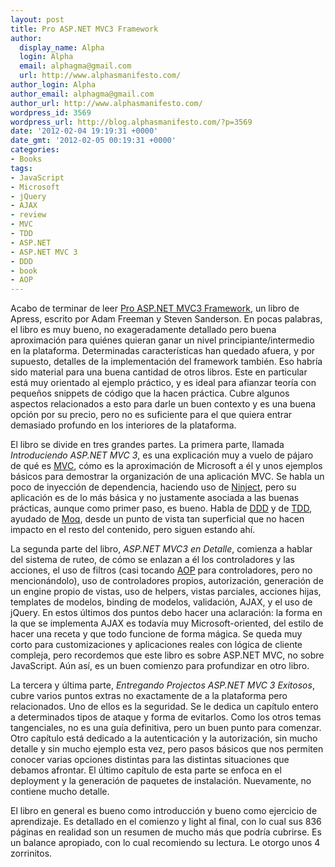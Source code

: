```yaml
---
layout: post
title: Pro ASP.NET MVC3 Framework
author:
  display_name: Alpha
  login: Alpha
  email: alphagma@gmail.com
  url: http://www.alphasmanifesto.com/
author_login: Alpha
author_email: alphagma@gmail.com
author_url: http://www.alphasmanifesto.com/
wordpress_id: 3569
wordpress_url: http://blog.alphasmanifesto.com/?p=3569
date: '2012-02-04 19:19:31 +0000'
date_gmt: '2012-02-05 00:19:31 +0000'
categories:
- Books
tags:
- JavaScript
- Microsoft
- jQuery
- AJAX
- review
- MVC
- TDD
- ASP.NET
- ASP.NET MVC 3
- DDD
- book
- AOP
---
```


Acabo de terminar de leer [Pro ASP.NET MVC3 Framework](http://www.apress.com/9781430234043), un libro de Apress, escrito por Adam Freeman y Steven Sanderson. En pocas palabras, el libro es muy bueno, no exageradamente detallado pero buena aproximación para quiénes quieran ganar un nivel principiante/intermedio en la plataforma. Determinadas características han quedado afuera, y por supuesto, detalles de la implementación del framework también. Eso habría sido material para una buena cantidad de otros libros. Este en particular está muy orientado al ejemplo práctico, y es ideal para afianzar teoría con pequeños snippets de código que la hacen práctica. Cubre algunos aspectos relacionados a esto para darle un buen contexto y es una buena opción por su precio, pero no es suficiente para el que quiera entrar demasiado profundo en los interiores de la plataforma.

El libro se divide en tres grandes partes. La primera parte, llamada _Introduciendo ASP.NET MVC 3_, es una explicación muy a vuelo de pájaro de qué es [MVC](http://en.wikipedia.org/wiki/Model%E2%80%93view%E2%80%93controller), cómo es la aproximación de Microsoft a él y unos ejemplos básicos para demostrar la organización de una aplicación MVC. Se habla un poco de inyección de dependencia, haciendo uso de [Ninject](http://ninject.org/), pero su aplicación es de lo más básica y no justamente asociada a las buenas prácticas, aunque como primer paso, es bueno. Habla de [DDD](http://en.wikipedia.org/wiki/Domain-driven_design) y de [TDD](http://en.wikipedia.org/wiki/Test-driven_development), ayudado de [Moq](http://code.google.com/p/moq/), desde un punto de vista tan superficial que no hacen impacto en el resto del contenido, pero siguen estando ahí.

La segunda parte del libro, _ASP.NET MVC3 en Detalle_, comienza a hablar del sistema de ruteo, de cómo se enlazan a él los controladores y las acciones, el uso de filtros (casi tocando [AOP](http://en.wikipedia.org/wiki/Aspect-oriented_programming) para controladores, pero no mencionándolo), uso de controladores propios, autorización, generación de un engine propio de vistas, uso de helpers, vistas parciales, acciones hijas, templates de modelos, binding de modelos, validación, AJAX, y el uso de jQuery. En estos últimos dos puntos debo hacer una aclaración: la forma en la que se implementa AJAX es todavía muy Microsoft-oriented, del estilo de hacer una receta y que todo funcione de forma mágica. Se queda muy corto para customizaciones y aplicaciones reales con lógica de cliente compleja, pero recordemos que este libro es sobre ASP.NET MVC, no sobre JavaScript. Aún así, es un buen comienzo para profundizar en otro libro.

La tercera y última parte, _Entregando Projectos ASP.NET MVC 3 Exitosos_, cubre varios puntos extras no exactamente de a la plataforma pero relacionados. Uno de ellos es la seguridad. Se le dedica un capítulo entero a determinados tipos de ataque y forma de evitarlos. Como los otros temas tangenciales, no es una guía definitiva, pero un buen punto para comenzar. Otro capítulo está dedicado a la autenticación y la autorización, sin mucho detalle y sin mucho ejemplo esta vez, pero pasos básicos que nos permiten conocer varias opciones distintas para las distintas situaciones que debamos afrontar. El último capítulo de esta parte se enfoca en el deployment y la generación de paquetes de instalación. Nuevamente, no contiene mucho detalle.

El libro en general es bueno como introducción y bueno como ejercicio de aprendizaje. Es detallado en el comienzo y light al final, con lo cual sus 836 páginas en realidad son un resumen de mucho más que podría cubrirse. Es un balance apropiado, con lo cual recomiendo su lectura. Le otorgo unos 4 zorrinitos.
